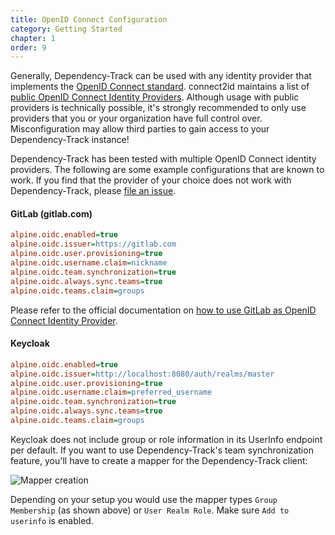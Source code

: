 ```yaml
---
title: OpenID Connect Configuration
category: Getting Started
chapter: 1
order: 9
---
```


Generally, Dependency-Track can be used with any identity provider that implements the [OpenID Connect standard](https://openid.net/connect/).
connect2id maintains a list of [public OpenID Connect Identity Providers](https://connect2id.com/products/nimbus-oauth-openid-connect-sdk/openid-connect-providers).
Although usage with public providers is technically possible, it's strongly recommended to only use providers
that you or your organization have full control over. Misconfiguration may allow third parties to gain access to
your Dependency-Track instance!

Dependency-Track has been tested with multiple OpenID Connect identity providers. The following are
some example configurations that are known to work. If you find that the provider of your choice does not work
with Dependency-Track, please [file an issue](https://github.com/DependencyTrack/dependency-track/issues).

#### GitLab (gitlab.com)

```ini
alpine.oidc.enabled=true
alpine.oidc.issuer=https://gitlab.com
alpine.oidc.user.provisioning=true
alpine.oidc.username.claim=nickname
alpine.oidc.team.synchronization=true
alpine.oidc.always.sync.teams=true
alpine.oidc.teams.claim=groups
```

Please refer to the official documentation on [how to use GitLab as OpenID Connect Identity Provider](https://docs.gitlab.com/ee/integration/openid_connect_provider.html).

#### Keycloak

```ini
alpine.oidc.enabled=true
alpine.oidc.issuer=http://localhost:8080/auth/realms/master
alpine.oidc.user.provisioning=true
alpine.oidc.username.claim=preferred_username
alpine.oidc.team.synchronization=true
alpine.oidc.always.sync.teams=true
alpine.oidc.teams.claim=groups
```

Keycloak does not include group or role information in its UserInfo endpoint per default. If you want to use 
Dependency-Track's team synchronization feature, you'll have to create a mapper for the Dependency-Track client:

![Mapper creation](/images/screenshots/oidc-keycloak-groups-mapping.png)

Depending on your setup you would use the mapper types `Group Membership` (as shown above) or `User Realm Role`.
Make sure `Add to userinfo` is enabled.
